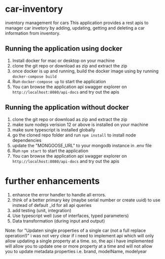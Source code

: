 # car-inventory
inventory management for cars
This application provides a rest apis to manager car invetory by adding, updating, getting and deleting a car information from inventory.

## Running the application using docker
1. Install docker for mac or desktop on your machine
2. clone the git repo or download as zip and extract the zip
3. once docker is up and running, build the docker image using by running `docker-compose build`
4. Run `docker-compose up` to start the application
5. You can browse the application api swagger explorer on `http://localhost:8080/api-docs` and try out the apis

## Running the application without docker
1. clone the git repo or download as zip and extract the zip
2. make sure nodejs verision 12 or above is installed on your machine
3. make sure typescript is installed globally
4. go the cloned repo folder and run `npm install` to install node dependencies
5. update the "MONGOOSE_URL" to your mongodb instance in .env file
6. Run `npm start` to start the application
7. You can browse the application api swagger explorer on `http://localhost:8080/api-docs` and try out the apis



# further enhancements
1. enhance the error handler to handle all errors.
2. think of a better primary key (maybe serial number or create uuid) to use instead of default _id for all api queries
3. add testing (unit, integration)
4. Use typescript well (use of interfaces, typed parameters)
5. Data transformation (during input and output)

Note:
for "Updaten single properties of a single car (not a full replace operation!)" i was not very clear if i need to implement api which will only allow updating a single property at a time. so, the api i have implemented will allow you to update one or more property at a time and will not allow you to update metadata properties i.e. brand, modelName, modelyear
